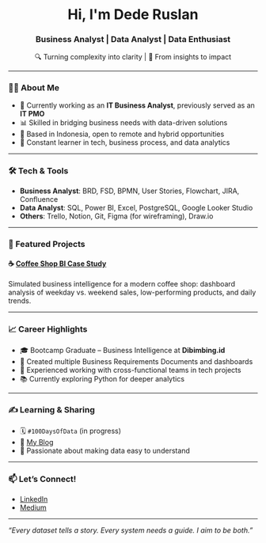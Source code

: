 <h1 align="center">Hi, I'm Dede Ruslan</h1>
<h3 align="center">Business Analyst | Data Analyst | Data Enthusiast</h3>

<p align="center">
🔍 Turning complexity into clarity | 💼 From insights to impact
</p>

---

### 👨‍💻 About Me
- 💼 Currently working as an **IT Business Analyst**, previously served as an **IT PMO**
- 📊 Skilled in bridging business needs with data-driven solutions
- 📍 Based in Indonesia, open to remote and hybrid opportunities
- 🧠 Constant learner in tech, business process, and data analytics

---

### 🛠️ Tech & Tools
- **Business Analyst**: BRD, FSD, BPMN, User Stories, Flowchart, JIRA, Confluence
- **Data Analyst**: SQL, Power BI, Excel, PostgreSQL, Google Looker Studio
- **Others**: Trello, Notion, Git, Figma (for wireframing), Draw.io

---

### 📂 Featured Projects

#### ☕ [Coffee Shop BI Case Study]([https://github.com/yourusername/coffee-shop-bi](https://drive.google.com/file/d/1ot1CxE3kpos5oSMtH4KZWoiPvRrwpwBB/view?usp=drive_link))
Simulated business intelligence for a modern coffee shop: dashboard analysis of weekday vs. weekend sales, low-performing products, and daily trends.

---

### 📈 Career Highlights
- 🎓 Bootcamp Graduate – Business Intelligence at **Dibimbing.id**
- 📃 Created multiple Business Requirements Documents and dashboards
- 🧩 Experienced working with cross-functional teams in tech projects
- 📚 Currently exploring Python for deeper analytics

---

### ✍️ Learning & Sharing
- 🗓️ `#100DaysOfData` (in progress)
- 📄 [My Blog](https://medium.com/@ruslandede) 
- 📌 Passionate about making data easy to understand

---

### 📫 Let’s Connect!
- [LinkedIn](https://linkedin.com/in/ruslandede)
- [Medium](https://medium.com/@ruslandede)

---

*“Every dataset tells a story. Every system needs a guide. I aim to be both.”*
